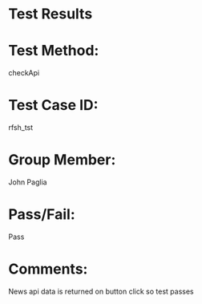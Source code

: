 # Test Results

# Test Method:
checkApi

# Test Case ID:
rfsh_tst

# Group Member:
John Paglia

# Pass/Fail:
Pass

# Comments:
News api data is returned on button click so test passes
